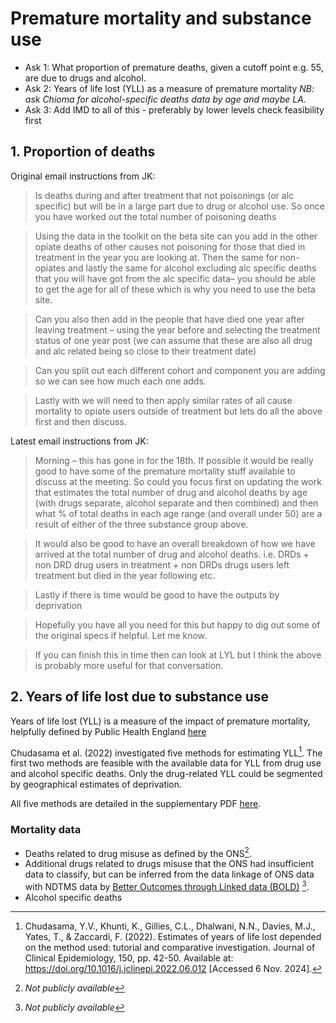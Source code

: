 # Premature mortality and substance use
- Ask 1: What proportion of premature deaths, given a cutoff point e.g. 55, are due to drugs and alcohol.  
- Ask 2: Years of life lost (YLL) as a measure of premature mortality 
*NB: ask Chioma for alcohol-specific deaths data by age and maybe LA.* 
- Ask 3: Add IMD to all of this - preferably by lower levels check feasibility first 

## 1. Proportion of deaths

Original email instructions from JK:

> Is deaths during and after treatment that not poisonings (or alc specific) but
> will be in a large part due to drug or alcohol use. So once you have worked out 
> the total number of poisoning deaths 

> Using the data in the toolkit on the beta site can you add in the other opiate
> deaths of other causes not poisoning for those that died in treatment in the 
> year you are looking at. Then the same for non-opiates and lastly the same for alcohol excluding alc specific deaths that you will have got from the alc specific data– you should be able to get the age for all of these which is why you need to use the beta site. 

> Can you also then add in the people that have died one year after leaving 
> treatment – using the year before and selecting the treatment status of one 
> year post (we can assume that these are also all drug and alc related being so close to their treatment date) 

> Can you split out each different cohort and component you are adding so we can see how much each one adds. 

> Lastly with we will need to then apply similar rates of all cause mortality to opiate users outside of treatment but lets do all the above first and then discuss. 
  

Latest email instructions from JK:

> Morning – this has gone in for the 18th. If possible it would be really good 
> to have some of the premature mortality stuff available to discuss at the meeting.
> So could you focus first on updating the work that estimates the total number of
> drug and alcohol deaths by age (with drugs separate, alcohol separate and then 
> combined) and then what % of total deaths in each age range (and overall under 50) 
> are a result of either of the three substance group above. 

> It would also be good to have an overall breakdown of how we have arrived at the total number of drug and alcohol deaths. i.e. DRDs + non DRD drug users in treatment + non DRDs drugs users left treatment but died in the year following etc. 

> Lastly if there is time would be good to have the outputs by deprivation

> Hopefully you have all you need for this but happy to dig out some of the original specs if helpful. Let me know. 

> If you can finish this in time then can look at LYL but I think the above is probably more useful for that conversation. 



## 2. Years of life lost due to substance use  

Years of life lost (YLL) is a measure of the impact of premature mortality, helpfully defined by Public Health England [here](https://fingertips.phe.org.uk/static-reports/health-profile-for-england/definitions-regional.html#years-of-life-lost-yll)

Chudasama et al. (2022) investigated five methods for estimating YLL[^1]. The first two methods are feasible with the available data for YLL from drug use and alcohol specific deaths. Only the drug-related YLL could be segmented by geographical estimates of deprivation.

All five methods are detailed in the supplementary PDF [here](https://ars.els-cdn.com/content/image/1-s2.0-S0895435622001639-mmc1.pdf).

### Mortality data
- Deaths related to drug misuse as defined by the ONS[^2].
- Additional drugs related to drugs misuse that the ONS had insufficient data to classify, but can be inferred from the data linkage of ONS data with NDTMS data by [Better Outcomes through Linked data (BOLD)](https://www.gov.uk/government/publications/ministry-of-justice-better-outcomes-through-linked-data-bold) [^2].
- Alcohol specific deaths

[^1]: Chudasama, Y.V., Khunti, K., Gillies, C.L., Dhalwani, N.N., Davies, M.J., Yates, T., & Zaccardi, F. (2022). Estimates of years of life lost depended on the method used: tutorial and comparative investigation. Journal of Clinical Epidemiology, 150, pp. 42-50. Available at: https://doi.org/10.1016/j.jclinepi.2022.06.012 [Accessed 6 Nov. 2024].
[^2]: *Not publicly available*